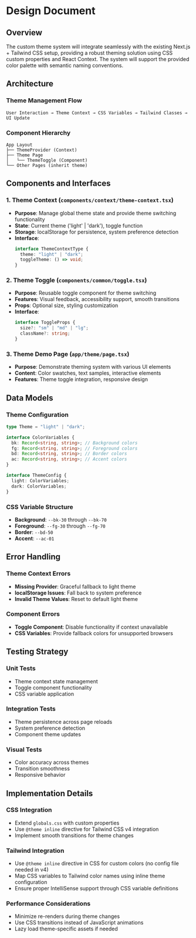 # Design Document

## Overview

The custom theme system will integrate seamlessly with the existing Next.js + Tailwind CSS setup, providing a robust theming solution using CSS custom properties and React Context. The system will support the provided color palette with semantic naming conventions.

## Architecture

### Theme Management Flow

```
User Interaction → Theme Context → CSS Variables → Tailwind Classes → UI Update
```

### Component Hierarchy

```
App Layout
├── ThemeProvider (Context)
├── Theme Page
│   └── ThemeToggle (Component)
└── Other Pages (inherit theme)
```

## Components and Interfaces

### 1. Theme Context (`components/context/theme-context.tsx`)

- **Purpose**: Manage global theme state and provide theme switching functionality
- **State**: Current theme ('light' | 'dark'), toggle function
- **Storage**: localStorage for persistence, system preference detection
- **Interface**:
  ```typescript
  interface ThemeContextType {
    theme: "light" | "dark";
    toggleTheme: () => void;
  }
  ```

### 2. Theme Toggle (`components/common/toggle.tsx`)

- **Purpose**: Reusable toggle component for theme switching
- **Features**: Visual feedback, accessibility support, smooth transitions
- **Props**: Optional size, styling customization
- **Interface**:
  ```typescript
  interface ToggleProps {
    size?: "sm" | "md" | "lg";
    className?: string;
  }
  ```

### 3. Theme Demo Page (`app/theme/page.tsx`)

- **Purpose**: Demonstrate theming system with various UI elements
- **Content**: Color swatches, text samples, interactive elements
- **Features**: Theme toggle integration, responsive design

## Data Models

### Theme Configuration

```typescript
type Theme = "light" | "dark";

interface ColorVariables {
  bk: Record<string, string>; // Background colors
  fg: Record<string, string>; // Foreground colors
  bd: Record<string, string>; // Border colors
  ac: Record<string, string>; // Accent colors
}

interface ThemeConfig {
  light: ColorVariables;
  dark: ColorVariables;
}
```

### CSS Variable Structure

- **Background**: `--bk-30` through `--bk-70`
- **Foreground**: `--fg-30` through `--fg-70`
- **Border**: `--bd-50`
- **Accent**: `--ac-01`

## Error Handling

### Theme Context Errors

- **Missing Provider**: Graceful fallback to light theme
- **localStorage Issues**: Fall back to system preference
- **Invalid Theme Values**: Reset to default light theme

### Component Errors

- **Toggle Component**: Disable functionality if context unavailable
- **CSS Variables**: Provide fallback colors for unsupported browsers

## Testing Strategy

### Unit Tests

- Theme context state management
- Toggle component functionality
- CSS variable application

### Integration Tests

- Theme persistence across page reloads
- System preference detection
- Component theme updates

### Visual Tests

- Color accuracy across themes
- Transition smoothness
- Responsive behavior

## Implementation Details

### CSS Integration

- Extend `globals.css` with custom properties
- Use `@theme inline` directive for Tailwind CSS v4 integration
- Implement smooth transitions for theme changes

### Tailwind Integration

- Use `@theme inline` directive in CSS for custom colors (no config file needed in v4)
- Map CSS variables to Tailwind color names using inline theme configuration
- Ensure proper IntelliSense support through CSS variable definitions

### Performance Considerations

- Minimize re-renders during theme changes
- Use CSS transitions instead of JavaScript animations
- Lazy load theme-specific assets if needed
